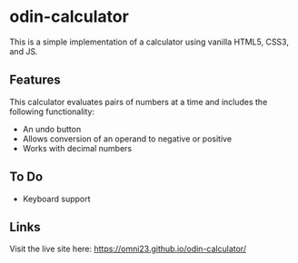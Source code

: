 # odin-calculator
This is a simple implementation of a calculator using
vanilla HTML5, CSS3, and JS.

## Features

This calculator evaluates pairs of numbers at a time and includes
the following functionality:

- An undo button 
- Allows conversion of an operand to negative or positive
- Works with decimal numbers

## To Do

- Keyboard support

## Links

Visit the live site here: https://omni23.github.io/odin-calculator/
